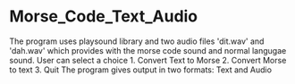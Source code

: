 # Morse_Code_Text_Audio
The program uses playsound library and two audio files 'dit.wav' and 'dah.wav' which provides with the morse code sound and normal langugae sound.
User can select a choice 1. Convert Text to Morse 2. Convert Morse to text 3. Quit 
The program gives output in two formats: Text and Audio

